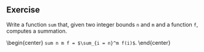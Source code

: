   
## Exercise
  Write a function `sum` that, given two integer bounds `n` and `m` and
  a function `f`, computes a summation.
  
  \begin{center}
  `sum n m f = $\sum_{i = n}^m f(i)$`.
  \end{center}
